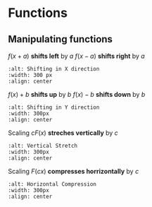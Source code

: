 # Functions

## Manipulating functions

$f(x+a)$ **shifts left** by $a$
$f(x-a)$ **shifts right** by $a$


```{image} ./_images/Shifting_X_direction.jpg
:alt: Shifting in X direction
:width: 300 px
:align: center
```

$f(x)+b$ **shifts up** by $b$
$f(x)-b$ **shifts down** by $b$


```{image} ./_images/Shifting_Y_direction.jpg
:alt: Shifting in Y direction
:width: 300px
:align: center
```


Scaling $cF(x)$ **streches vertically** by $c$


```{image} ./_images/Vertical_Stretch.jpg
:alt: Vertical Stretch
:width: 300px
:align: center
```


Scaling $F(cx)$ **compresses horrizontally** by $c$


```{image} ./_images/Horizontal_Compression.jpg
:alt: Horizontal Compression
:width: 300px
:align: center
```
